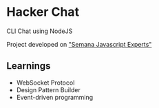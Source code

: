 # Hacker Chat
CLI Chat using NodeJS

Project developed on ["Semana Javascript Experts"](https://javascriptexpert.com.br/)

## Learnings

- WebSocket Protocol
- Design Pattern Builder
- Event-driven programming

